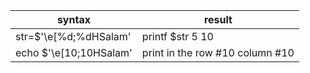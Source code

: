 | syntax | result |
| -- | -- |
| str=$'\e[%d;%dHSalam' | printf $str 5 10 | 
| echo $'\e[10;10HSalam' | print in the row #10 column #10 |
